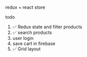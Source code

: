 redux + react store


todo

1. ✅ Redux state and filter products
2. ✅ search products
3. user login
4. save cart in firebase
5. ✅ Grid layout